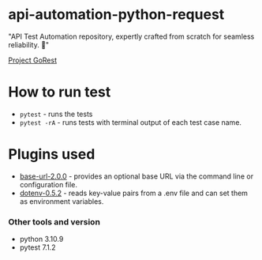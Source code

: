 # api-automation-python-request
"API Test Automation repository, expertly crafted from scratch for seamless reliability. 🚀"

[Project GoRest](https://gorest.co.in/)

# How to run test
- ```pytest``` - runs the tests
- ```pytest -rA``` - runs tests with terminal output of each test case name.


# Plugins used
- [base-url-2.0.0](https://pypi.org/project/pytest-base-url/) - provides an optional base URL via the command line or configuration file.
- [dotenv-0.5.2](https://pypi.org/project/python-dotenv/) - reads key-value pairs from a .env file and can set them as environment variables.

### Other tools and version
- python 3.10.9
- pytest 7.1.2

